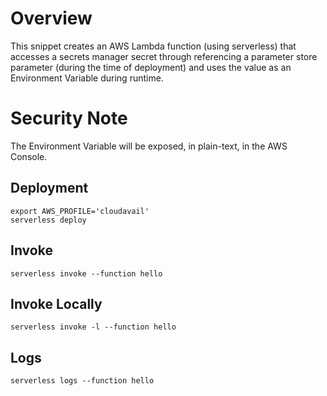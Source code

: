 # Overview

This snippet creates an AWS Lambda function (using serverless) that accesses a secrets manager secret through referencing a
parameter store parameter (during the time of deployment) and uses the value as an Environment Variable during runtime.

# Security Note

The Environment Variable will be exposed, in plain-text, in the AWS Console.

## Deployment
```
export AWS_PROFILE='cloudavail'
serverless deploy
```

## Invoke 

```
serverless invoke --function hello
```

## Invoke Locally
```
serverless invoke -l --function hello
```

## Logs
```
serverless logs --function hello
```